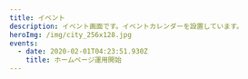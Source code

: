 ```yaml
---
title: イベント
description: イベント画面です。イベントカレンダーを設置しています。
heroImg: /img/city_256x128.jpg
events:
  - date: 2020-02-01T04:23:51.930Z
    title: ホームページ運用開始
---
```


